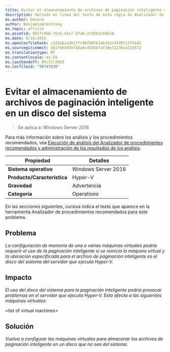 ```yaml
---
title: Evitar el almacenamiento de archivos de paginación inteligente en un disco del sistema
description: Versión en línea del texto de esta regla de Analizador de procedimientos recomendados.
ms.author: benarm
author: BenjaminArmstrong
ms.topic: article
ms.assetid: 9b57c9b8-76c5-43c7-bfa6-2c95b3cb6510
ms.date: 8/16/2016
ms.openlocfilehash: c1d2a6ca3b1ffc96fb0761ab1b1c434971374142
ms.sourcegitcommit: dd1fbb5d7e71ba8cd1b5bfaf38e3123bca115572
ms.translationtype: MT
ms.contentlocale: es-ES
ms.lasthandoff: 09/17/2020
ms.locfileid: "90747030"
---
```

# <a name="avoid-storing-smart-paging-files-on-a-system-disk"></a>Evitar el almacenamiento de archivos de paginación inteligente en un disco del sistema

>Se aplica a: Windows Server 2016

Para más información sobre los análisis y los procedimientos recomendados, vea [Ejecución de análisis del Analizador de procedimientos recomendados y administración de los resultados de los análisis](https://go.microsoft.com/fwlink/p/?LinkID=223177).

|Propiedad|Detalles|
|-|-|
|**Sistema operativo**|Windows Server 2016|
|**Producto/Característica**|Hyper-V|
|**Gravedad**|Advertencia|
|**Categoría**|Operations|

En las secciones siguientes, cursiva indica el texto que aparece en la herramienta Analizador de procedimientos recomendados para este problema.

## <a name="issue"></a>Problema
*La configuración de memoria de una o varias máquinas virtuales podría requerir el uso de la paginación inteligente si se reinicia la máquina virtual y la ubicación especificada para el archivo de paginación inteligente es el disco del sistema del servidor que ejecuta Hyper-V.*

## <a name="impact"></a>Impacto
*El uso del disco del sistema para la paginación inteligente podría provocar problemas en el servidor que ejecuta Hyper-V. Esto afecta a las siguientes máquinas virtuales:*

\<list of virtual machines>

## <a name="resolution"></a>Solución
*Vuelva a configurar las máquinas virtuales para almacenar los archivos de paginación inteligente en un disco que no sea del sistema.*



